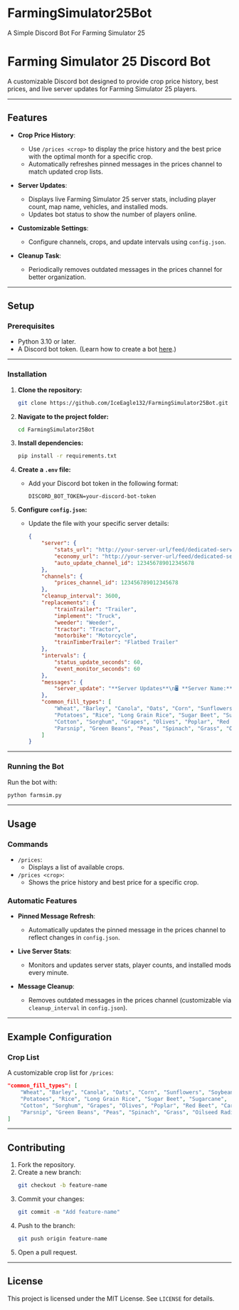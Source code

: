 # FarmingSimulator25Bot
 A Simple Discord Bot For Farming Simulator 25

# Farming Simulator 25 Discord Bot

A customizable Discord bot designed to provide crop price history, best prices, and live server updates for Farming Simulator 25 players.

---

## Features

- **Crop Price History**:
  - Use `/prices <crop>` to display the price history and the best price with the optimal month for a specific crop.
  - Automatically refreshes pinned messages in the prices channel to match updated crop lists.
  
- **Server Updates**:
  - Displays live Farming Simulator 25 server stats, including player count, map name, vehicles, and installed mods.
  - Updates bot status to show the number of players online.

- **Customizable Settings**:
  - Configure channels, crops, and update intervals using `config.json`.

- **Cleanup Task**:
  - Periodically removes outdated messages in the prices channel for better organization.

---

## Setup

### Prerequisites
- Python 3.10 or later.
- A Discord bot token. (Learn how to create a bot [here](https://discordpy.readthedocs.io/en/stable/discord.html).)

---

### Installation

1. **Clone the repository:**
   ```bash
   git clone https://github.com/IceEagle132/FarmingSimulator25Bot.git
   ```
   
2. **Navigate to the project folder:**
   ```bash
   cd FarmingSimulator25Bot
   ```

3. **Install dependencies:**
   ```bash
   pip install -r requirements.txt
   ```

4. **Create a `.env` file:**
   - Add your Discord bot token in the following format:
     ```plaintext
     DISCORD_BOT_TOKEN=your-discord-bot-token
     ```

5. **Configure `config.json`:**
   - Update the file with your specific server details:
     ```json
     {
         "server": {
             "stats_url": "http://your-server-url/feed/dedicated-server-stats.xml",
             "economy_url": "http://your-server-url/feed/dedicated-server-savegame.html?file=economy",
             "auto_update_channel_id": 123456789012345678
         },
         "channels": {
             "prices_channel_id": 123456789012345678
         },
         "cleanup_interval": 3600,
         "replacements": {
             "trainTrailer": "Trailer",
             "implement": "Truck",
             "weeder": "Weeder",
             "tractor": "Tractor",
             "motorbike": "Motorcycle",
             "trainTimberTrailer": "Flatbed Trailer"
         },
         "intervals": {
             "status_update_seconds": 60,
             "event_monitor_seconds": 60
         },
         "messages": {
             "server_update": "**Server Updates**\n🖥️ **Server Name:** {server_name}\n🗺️ **Map Name:** {map_name}\n👥 **Players Online:** {players_online}/{player_capacity}\n⏱️ **Farm Progress:** {hours} hours, {minutes} minutes\n\n🚜 **Vehicles:**\n{vehicles}\n\n🛠️ **Installed Mods:**\n{mods}\n\n💡 *This message updates every minute.*"
         },
         "common_fill_types": [
             "Wheat", "Barley", "Canola", "Oats", "Corn", "Sunflowers", "Soybeans",
             "Potatoes", "Rice", "Long Grain Rice", "Sugar Beet", "Sugarcane",
             "Cotton", "Sorghum", "Grapes", "Olives", "Poplar", "Red Beet", "Carrots",
             "Parsnip", "Green Beans", "Peas", "Spinach", "Grass", "Oilseed Radish"
         ]
     }
     ```

---

### Running the Bot

Run the bot with:
```bash
python farmsim.py
```

---

## Usage

### Commands

- `/prices`:
  - Displays a list of available crops.
- `/prices <crop>`:
  - Shows the price history and best price for a specific crop.

### Automatic Features

- **Pinned Message Refresh**:
  - Automatically updates the pinned message in the prices channel to reflect changes in `config.json`.

- **Live Server Stats**:
  - Monitors and updates server stats, player counts, and installed mods every minute.

- **Message Cleanup**:
  - Removes outdated messages in the prices channel (customizable via `cleanup_interval` in `config.json`).

---

## Example Configuration

### Crop List
A customizable crop list for `/prices`:
```json
"common_fill_types": [
    "Wheat", "Barley", "Canola", "Oats", "Corn", "Sunflowers", "Soybeans",
    "Potatoes", "Rice", "Long Grain Rice", "Sugar Beet", "Sugarcane",
    "Cotton", "Sorghum", "Grapes", "Olives", "Poplar", "Red Beet", "Carrots",
    "Parsnip", "Green Beans", "Peas", "Spinach", "Grass", "Oilseed Radish"
]
```

---

## Contributing

1. Fork the repository.
2. Create a new branch:
   ```bash
   git checkout -b feature-name
   ```
3. Commit your changes:
   ```bash
   git commit -m "Add feature-name"
   ```
4. Push to the branch:
   ```bash
   git push origin feature-name
   ```
5. Open a pull request.

---

## License

This project is licensed under the MIT License. See `LICENSE` for details.
